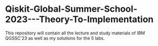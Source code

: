 # Qiskit-Global-Summer-School-2023---Theory-To-Implementation
This repository will contain all the lecture and study materials of IBM QGSSC'23 as well as my solutions for the 5 labs.
